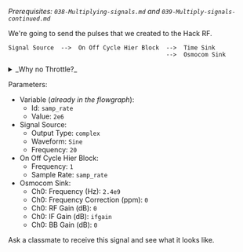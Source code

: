 _Prerequisites: `038-Multiplying-signals.md` and `039-Multiply-signals-continued.md`_

We're going to send the pulses that we created to the Hack RF. 

```
Signal Source  -->  On Off Cycle Hier Block  -->  Time Sink 
                                             -->  Osmocom Sink
```

<details><summary>_Why no Throttle?_</summary>
<p>
  
------
  
You always use a Throttle if you're doing a pure simulation (as we were doing before), but you should never use a Throttle if you are working with audio hardware or SDR hardware (as we are doing now).

When working with hardware, the hardware provides the needed throttling to avoid maxing out the CPU. 

When doing a pure simulation, GNU radio will run the blocks as quickly as possible unless it is told to slow down.
  
------
  
</p>
</details>

Parameters:

- Variable (_already in the flowgraph_):
  - Id: `samp_rate`
  - Value: `2e6`
- Signal Source:
  - Output Type: `complex`
  - Waveform: `Sine`
  - Frequency: `20`
- On Off Cycle Hier Block:
  - Frequency: `1`
  - Sample Rate: `samp_rate`
- Osmocom Sink:
  - Ch0: Frequency (Hz): `2.4e9`
  - Ch0: Frequency Correction (ppm): `0`
  - Ch0: RF Gain (dB): `0`
  - Ch0: IF Gain (dB): `ifgain`
  - Ch0: BB Gain (dB): `0`

Ask a classmate to receive this signal and see what it looks like.
